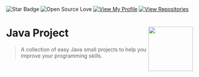 ![Star Badge](https://img.shields.io/static/v1?label=%F0%9F%8C%9F&message=If%20Useful&style=style=flat&color=BC4E99)
![Open Source Love](https://badges.frapsoft.com/os/v1/open-source.svg?v=103)
[![View My Profile](https://img.shields.io/badge/View-My_Profile-green?logo=GitHub)](https://github.com/EhDohWah)
[![View Repositories](https://img.shields.io/badge/View-My_Repositories-blue?logo=GitHub)](https://github.com/EhDohWah?tab=repositories)

# Java Project <img src="https://cdn.icon-icons.com/icons2/2415/PNG/512/java_original_wordmark_logo_icon_146459.png" align="right" width="120" />

 > A collection of easy Java small projects to help you improve your programming skills.
